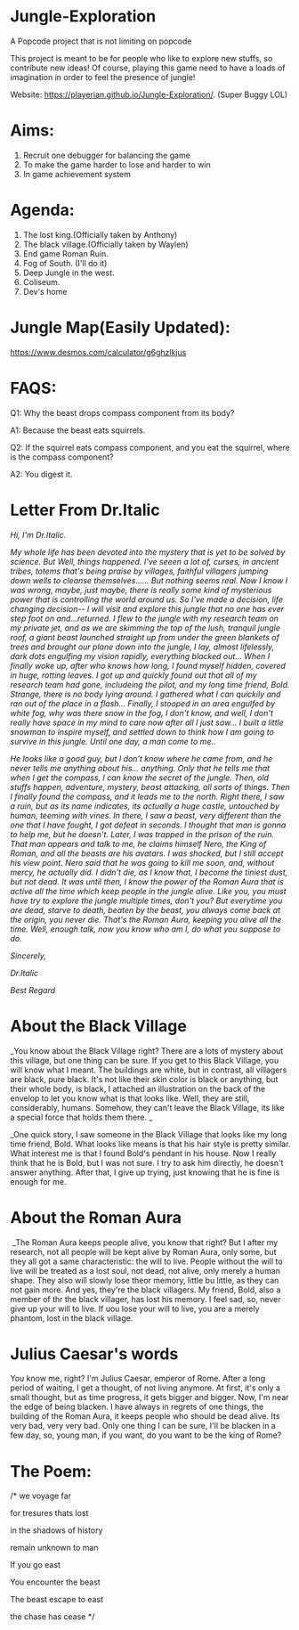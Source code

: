 # Jungle-Exploration
A Popcode project that is not limiting on popcode 

This project is meant to be for people who like to explore new stuffs, so contribute new ideas!
Of course, playing this game need to have a loads of imagination in order to feel the presence of jungle!

Website: https://playerian.github.io/Jungle-Exploration/.
(Super Buggy LOL)

# Aims:
1. Recruit one debugger for balancing the game 
2. To make the game harder to lose and harder to win
3. In game achievement system

# Agenda:
1. The lost king.(Officially taken by Anthony)
2. The black village.(Officially taken by Waylen)
3. End game Roman Ruin.
4. Fog of South. (I'll do it)
5. Deep Jungle in the west.
6. Coliseum.
7. Dev's home

# Jungle Map(Easily Updated):
https://www.desmos.com/calculator/g6ghzlkjus

# FAQS:
Q1: Why the beast drops compass component from its body?

A1: Because the beast eats squirrels.

Q2: If the squirrel eats compass component, and you eat the squirrel, where is the compass component?

A2: You digest it.

# Letter From Dr.Italic
  _Hi, I'm Dr.Italic._ 
  
  _My whole life has been devoted into the mystery that is yet to be solved by science. But Well, things happened. I've seeen a lot of, curses, in ancient tribes, totems that's being praise by villages, faithful villagers jumping down wells to cleanse themselves...... But nothing seems real. Now I know I was wrong, maybe, just maybe, there is really some kind of mysterious power that is controlling the world around us. So I've made a decision, life changing decision-- I will visit and explore this jungle that no one has ever step foot on and...returned. I flew to the jungle with my research team on my private jet, and as we are skimming the top of the lush, tranquil jungle roof, a giant beast launched straight up from under the green blankets of trees and brought our plane down into the jungle, I lay, almost lifelessly, dark dots engulfing my vision rapidly, everything blacked out... When I finally woke up, after who knows how long, I found myself hidden, covered in huge, rotting leaves. I got up and quickly found out that all of my research team had gone, includeing the pilot, and my long time friend, Bold. Strange, there is no body lying around. I gathered what I can quickily and ran out of the place in a flash... Finally, I stooped in an area engulfed by white fog, why was there snow in the fog, I don't know, and well, I don't really have space in my mind to care now after all I just saw... I built a little snowman to inspire myself, and settled down to think how I am going to survive in this jungle. Until one day, a man come to me.._
  
  _He looks like a good guy, but I don't know where he came from, and he never tells me anything about his... anything. Only that he tells me that when I get the compass, I can know the secret of the jungle. Then, old stuffs happen, adventure, mystery, beast attacking, all sorts of things. Then I finally found the compass, and it leads me to the north. Right there, I saw a ruin, but as its name indicates, its actually a huge castle, untouched by human, teeming with vines. In there, I saw a beast, very different than the one that I have fought, I got defeat in seconds. I thought that man is gonna to help me, but he doesn't. Later, I was trapped in the prison of the ruin. That man appears and talk to me, he claims himself Nero, the King of Roman, and all the beasts are his avatars. I was shocked, but I still accept his view point. Nero said that he was going to kill me soon, and, without mercy, he actually did. I didn't die, as I know that, I become the tiniest dust, but not dead. It was until then, I know the power of the Roman Aura that is active all the time which keep people in the jungle alive. Like you, you must have try to explore the jungle multiple times, don't you? But everytime you are dead, starve to death, beaten by the beast, you always come back at the origin, you never die. That's the Roman Aura, keeping you alive all the time. Well, enough talk, now you know who am I, do what you suppose to do._

_Sincerely,_

_Dr.Italic_

_Best Regard_

# About the Black Village
  _You know about the Black Village right? There are a lots of mystery about this village, but one thing can be sure. If you get to this
Black Village, you will know what I meant. The buildings are white, but in contrast, all villagers are black, pure black. It's not like
their skin color is black or anything, but their whole body, is black, I attached an illustration on the back of the envelop to let you
know what is that looks like. Well, they are still, considerably, humans. Somehow, they can't leave the Black Village, its like a special force that holds them there. _

  _One quick story, I saw someone in the Black Village that looks like my long time friend, Bold. What looks like means is that his hair style is pretty similar. What interest me is that I found Bold's pendant in his house. Now I really think that he is Bold, but I was not sure. I try to ask him directly, he doesn't answer anything. After that, I give up trying, just knowing that he is fine is enough for me.

# About the Roman Aura
  _The Roman Aura keeps people alive, you know that right? But I after my research, not all people will be kept alive by Roman Aura, only some, but they all got a same characteristic: the will to live. People without the will to live will be treated as a lost soul, not dead, not alive, only merely a human shape. They also will slowly lose theor memory, little bu little, as they can not gain more. And yes, they're the black villagers. My friend, Bold, also a member of thr the black villager, has lost his memory. I feel sad, so, never give up your will to live. If uou lose your will to live, you are a merely phantom, lost in the black village.
  
# Julius Caesar's words
  You know me, right? I'm Julius Caesar, emperor of Rome. After a long period of waiting, I get a thought, of not living anymore. At first, it's only a small thought, but as time progress, it gets bigger and bigger. Now, I'm near the edge of being blacken. I have always in regrets of one things, the building of the Roman Aura, it keeps people who should be dead alive. Its very bad, very very bad. Only one thing I can be sure, I'll be blacken in a few day, so, young man, if you want, do you want to be the king of Rome?
# The Poem:
/*
we voyage far

for tresures thats lost 

in the shadows of history

remain unknown to man


If you go east

You encounter the beast

The beast escape to east

the chase has cease
*/




